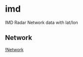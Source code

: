 # imd
IMD Radar Network data with lat/lon

## Network

[!Network](https://github.com/syedhamidali/imd/blob/main/network_with_range.jpg)
